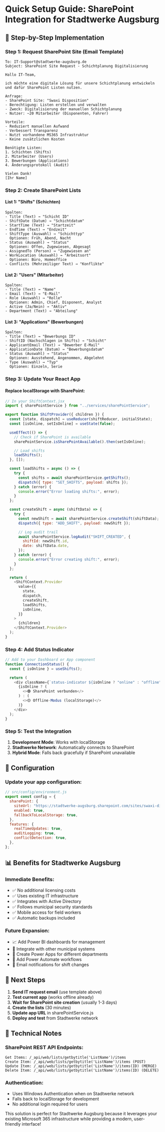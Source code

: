 # Quick Setup Guide: SharePoint Integration for Stadtwerke Augsburg

## 🚀 Step-by-Step Implementation

### Step 1: Request SharePoint Site (Email Template)

```
To: IT-Support@stadtwerke-augsburg.de
Subject: SharePoint Site Request - Schichtplanung Digitalisierung

Hallo IT-Team,

ich möchte eine digitale Lösung für unsere Schichtplanung entwickeln und dafür SharePoint Listen nutzen.

Anfrage:
- SharePoint Site: "Swaxi Disposition"
- Berechtigung: Listen erstellen und verwalten
- Zweck: Digitalisierung der manuellen Schichtplanung
- Nutzer: ~20 Mitarbeiter (Disponenten, Fahrer)

Vorteile:
- Reduziert manuellen Aufwand
- Verbessert Transparenz
- Nutzt vorhandene MS365 Infrastruktur
- Keine zusätzlichen Kosten

Benötigte Listen:
1. Schichten (Shifts)
2. Mitarbeiter (Users)
3. Bewerbungen (Applications)
4. Änderungsprotokoll (Audit)

Vielen Dank!
[Ihr Name]
```

### Step 2: Create SharePoint Lists

#### List 1: "Shifts" (Schichten)

```
Spalten:
- Title (Text) → "Schicht ID"
- ShiftDate (Datum) → "Schichtdatum"
- StartTime (Text) → "Startzeit"
- EndTime (Text) → "Endzeit"
- ShiftType (Auswahl) → "Schichttyp"
  Optionen: Früh, Abend, Nacht
- Status (Auswahl) → "Status"
  Optionen: Offen, Zugewiesen, Abgesagt
- AssignedTo (Person) → "Zugewiesen an"
- WorkLocation (Auswahl) → "Arbeitsort"
  Optionen: Büro, Homeoffice
- Conflicts (Mehrzeiliger Text) → "Konflikte"
```

#### List 2: "Users" (Mitarbeiter)

```
Spalten:
- Title (Text) → "Name"
- Email (Text) → "E-Mail"
- Role (Auswahl) → "Rolle"
  Optionen: Admin, Chief, Disponent, Analyst
- Active (Ja/Nein) → "Aktiv"
- Department (Text) → "Abteilung"
```

#### List 3: "Applications" (Bewerbungen)

```
Spalten:
- Title (Text) → "Bewerbungs ID"
- ShiftID (Nachschlagen in Shifts) → "Schicht"
- ApplicantEmail (Text) → "Bewerber E-Mail"
- ApplicationDate (Datum) → "Bewerbungsdatum"
- Status (Auswahl) → "Status"
  Optionen: Ausstehend, Angenommen, Abgelehnt
- Type (Auswahl) → "Typ"
  Optionen: Einzeln, Serie
```

### Step 3: Update Your React App

#### Replace localStorage with SharePoint:

```javascript
// In your ShiftContext.jsx
import { sharePointService } from "../services/sharePointService";

export function ShiftProvider({ children }) {
  const [state, dispatch] = useReducer(shiftReducer, initialState);
  const [isOnline, setIsOnline] = useState(false);

  useEffect(() => {
    // Check if SharePoint is available
    sharePointService.isSharePointAvailable().then(setIsOnline);

    // Load shifts
    loadShifts();
  }, []);

  const loadShifts = async () => {
    try {
      const shifts = await sharePointService.getShifts();
      dispatch({ type: "SET_SHIFTS", payload: shifts });
    } catch (error) {
      console.error("Error loading shifts:", error);
    }
  };

  const createShift = async (shiftData) => {
    try {
      const newShift = await sharePointService.createShift(shiftData);
      dispatch({ type: "ADD_SHIFT", payload: newShift });

      // Log audit trail
      await sharePointService.logAudit("SHIFT_CREATED", {
        shiftId: newShift.id,
        date: shiftData.date,
      });
    } catch (error) {
      console.error("Error creating shift:", error);
    }
  };

  return (
    <ShiftContext.Provider
      value={{
        state,
        dispatch,
        createShift,
        loadShifts,
        isOnline,
      }}
    >
      {children}
    </ShiftContext.Provider>
  );
}
```

### Step 4: Add Status Indicator

```javascript
// Add to your Dashboard or App component
function ConnectionStatus() {
  const { isOnline } = useShifts();

  return (
    <div className={`status-indicator ${isOnline ? "online" : "offline"}`}>
      {isOnline ? (
        <>🟢 SharePoint verbunden</>
      ) : (
        <>🟡 Offline-Modus (localStorage)</>
      )}
    </div>
  );
}
```

### Step 5: Test the Integration

1. **Development Mode**: Works with localStorage
2. **Stadtwerke Network**: Automatically connects to SharePoint
3. **Hybrid Mode**: Falls back gracefully if SharePoint unavailable

## 🔧 Configuration

### Update your app configuration:

```javascript
// src/config/environment.js
export const config = {
  sharePoint: {
    siteUrl: "https://stadtwerke-augsburg.sharepoint.com/sites/swaxi-dispo",
    enabled: true,
    fallbackToLocalStorage: true,
  },
  features: {
    realTimeUpdates: true,
    auditLogging: true,
    conflictDetection: true,
  },
};
```

## 📊 Benefits for Stadtwerke Augsburg

### Immediate Benefits:

- ✅ No additional licensing costs
- ✅ Uses existing IT infrastructure
- ✅ Integrates with Active Directory
- ✅ Follows municipal security standards
- ✅ Mobile access for field workers
- ✅ Automatic backups included

### Future Expansion:

- 📈 Add Power BI dashboards for management
- 🔄 Integrate with other municipal systems
- 📱 Create Power Apps for different departments
- 🤖 Add Power Automate workflows
- 📧 Email notifications for shift changes

## 🎯 Next Steps

1. **Send IT request email** (use template above)
2. **Test current app** (works offline already)
3. **Wait for SharePoint site creation** (usually 1-3 days)
4. **Create the lists** (30 minutes)
5. **Update app URL** in sharePointService.js
6. **Deploy and test** from Stadtwerke network

## 🔧 Technical Notes

### SharePoint REST API Endpoints:

```
Get Items: /_api/web/lists/getbytitle('ListName')/items
Create Item: /_api/web/lists/getbytitle('ListName')/items (POST)
Update Item: /_api/web/lists/getbytitle('ListName')/items(ID) (MERGE)
Delete Item: /_api/web/lists/getbytitle('ListName')/items(ID) (DELETE)
```

### Authentication:

- Uses Windows Authentication when on Stadtwerke network
- Falls back to localStorage for development
- No additional login required for users

This solution is perfect for Stadtwerke Augsburg because it leverages your existing Microsoft 365 infrastructure while providing a modern, user-friendly interface!
